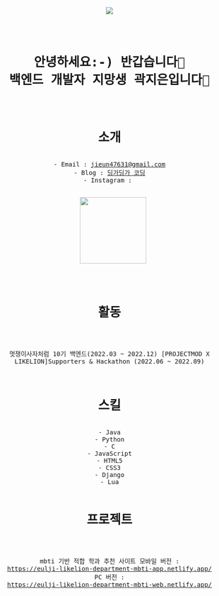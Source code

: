 <p align="center">
  <img src="https://user-images.githubusercontent.com/109029034/221773866-11c56ff5-0d58-4bc2-80b7-032d758fa1d8.png">
</p>
<pre align="center">
<H1>
안녕하세요:-) 반갑습니다👋
백엔드 개발자 지망생 곽지은입니다👋
</H1>

<h1>소개</h1>
- Email : <a href="https://mail.google.com/">jieun47631@gmail.com</a>
- Blog : <a href="https://kwak-jieun.tistory.com"/>딩가딩가 코딩</a>
- Instagram : <p align="center">
  <img src="https://user-images.githubusercontent.com/109029034/221781730-dcfd223f-53d7-4d06-ad1f-a6faa3e6b204.png" width="150" height="150"></p>

<h1>활동</h1>

멋쟁이사자처럼 10기 백엔드(2022.03 ~ 2022.12)
[PROJECTMOD X LIKELION]Supporters & Hackathon (2022.06 ~ 2022.09)

<h1>스킬</h1>
- Java
- Python
- C
- JavaScript
- HTML5
- CSS3
- Django
- Lua

<h1>프로젝트</h1>

mbti 기반 적합 학과 추천 사이트 
  모바일 버전 : <a href="https://eulji-likelion-department-mbti-app.netlify.app/">https://eulji-likelion-department-mbti-app.netlify.app/</a>
  PC 버전 : <a href="https://eulji-likelion-department-mbti-web.netlify.app/">https://eulji-likelion-department-mbti-web.netlify.app/</a>
  
</pre>
